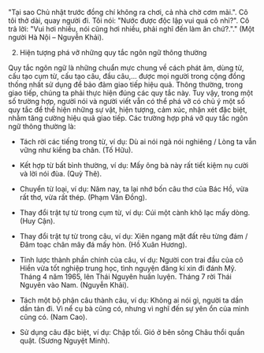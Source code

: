 "Tại sao Chủ nhật trước đồng chí không ra chơi, cả nhà chờ cơm mãi.". Cô tôi thở dài, quay người đi. Tôi nói: "Nước được độc lập vui quá cô nhỉ?". Cô trả lời: "Vui hơi nhiều, nói cũng hơi nhiều, phải nghĩ đến làm ăn chứ?."." (Một người Hà Nội – Nguyễn Khải).

2. Hiện tượng phá vỡ những quy tắc ngôn ngữ thông thường

Quy tắc ngôn ngữ là những chuẩn mực chung về cách phát âm, dùng từ, cấu tạo cụm từ, cấu tạo câu, đầu câu,... được mọi người trong cộng đồng thống nhất sử dụng để bảo đảm giao tiếp hiệu quả. Thông thường, trong giao tiếp, chúng ta phải thực hiện đúng các quy tắc này. Tuy vậy, trong một số trường hợp, người nói và người viết vẫn có thể phá vỡ có chủ ý một số quy tắc để thể hiện những sự vật, hiện tượng, cảm xúc, nhận xét đặc biệt, nhằm tăng cường hiệu quả giao tiếp. Các trường hợp phá vỡ quy tắc ngôn ngữ thông thường là:

- Tách rời các tiếng trong từ, ví dụ: Dù ai nói ngả nói nghiêng / Lòng ta vẫn vững như kiềng ba chân. (Tố Hữu).

- Kết hợp từ bất bình thường, ví dụ: Mấy ông bà này rất tiết kiệm nụ cười và lời nói đùa. (Quỳ Thê).

- Chuyển từ loại, ví dụ: Năm nay, ta lại nhớ bốn câu thơ của Bác Hồ, vừa rất thơ, vừa rất thép. (Phạm Văn Đồng).

- Thay đổi trật tự từ trong cụm từ, ví dụ: Cúi một cành khô lạc mấy dòng. (Huy Cận).

- Thay đổi trật tự từ trong câu, ví dụ: Xiên ngang mặt đất rêu từng đám / Đâm toạc chân mây đá mấy hòn. (Hồ Xuân Hương).

- Tỉnh lược thành phần chính của câu, ví dụ: Người con trai đầu của cô Hiền vừa tốt nghiệp trung học, tình nguyện đăng kí xin đi đánh Mỹ. Tháng 4 năm 1965, lên Thái Nguyên huấn luyện. Tháng 7 rời Thái Nguyên vào Nam. (Nguyễn Khải).

- Tách một bộ phận câu thành câu, ví dụ: Không ai nói gì, người ta dần dần tản đi. Vì nể cụ bà cũng có, nhưng vì nghĩ đến sự yên ổn của mình cũng có. (Nam Cao).

- Sử dụng câu đặc biệt, ví dụ: Chập tối. Gió ở bên sông Châu thổi quần quật. (Sương Nguyệt Minh).